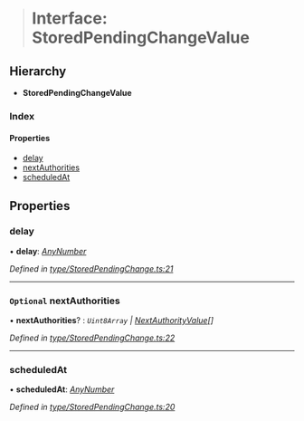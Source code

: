 > # Interface: StoredPendingChangeValue

## Hierarchy

* **StoredPendingChangeValue**

### Index

#### Properties

* [delay](_type_storedpendingchange_.storedpendingchangevalue.md#delay)
* [nextAuthorities](_type_storedpendingchange_.storedpendingchangevalue.md#optional-nextauthorities)
* [scheduledAt](_type_storedpendingchange_.storedpendingchangevalue.md#scheduledat)

## Properties

###  delay

• **delay**: *[AnyNumber](../modules/_types_.md#anynumber)*

*Defined in [type/StoredPendingChange.ts:21](https://github.com/polkadot-js/api/blob/4bdbacb/packages/types/src/type/StoredPendingChange.ts#L21)*

___

### `Optional` nextAuthorities

• **nextAuthorities**? : *`Uint8Array` | [NextAuthorityValue](_type_storedpendingchange_.nextauthorityvalue.md)[]*

*Defined in [type/StoredPendingChange.ts:22](https://github.com/polkadot-js/api/blob/4bdbacb/packages/types/src/type/StoredPendingChange.ts#L22)*

___

###  scheduledAt

• **scheduledAt**: *[AnyNumber](../modules/_types_.md#anynumber)*

*Defined in [type/StoredPendingChange.ts:20](https://github.com/polkadot-js/api/blob/4bdbacb/packages/types/src/type/StoredPendingChange.ts#L20)*